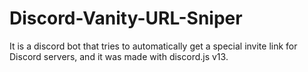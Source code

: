 # Discord-Vanity-URL-Sniper
It is a discord bot that tries to automatically get a special invite link for Discord servers, and it was made with discord.js v13.

